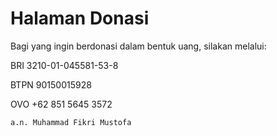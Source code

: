 # Halaman Donasi

Bagi yang ingin berdonasi dalam bentuk uang, silakan melalui:

BRI  3210-01-045581-53-8

BTPN 90150015928

OVO  +62 851 5645 3572

    a.n. Muhammad Fikri Mustofa
